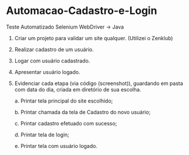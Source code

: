 # Automacao-Cadastro-e-Login

Teste Automatizado Selenium WebDriver → Java

1.	Criar um projeto para validar um site qualquer. (Utilizei o Zenklub)

2.	Realizar cadastro de um usuário.

3.	Logar com usuário cadastrado.

4.	Apresentar usuário logado.

5.	Evidenciar cada etapa (via código (screenshot)), guardando em pasta com data do dia, criada em diretório de sua escolha.

    a.	Printar tela principal do site escolhido;

    b.	Printar chamada da tela de Cadastro do novo usuário;

    c.	Printar cadastro efetuado com sucesso;

    d.	Printar tela de login;

    e.	Printar tela com usuário logado.
